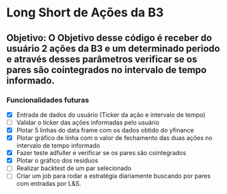 # Long Short de Ações da B3

## Objetivo: O Objetivo desse código é receber do usuário 2 ações da B3 e um determinado periodo e através desses parâmetros verificar se os pares são cointegrados no intervalo de tempo informado.

### Funcionalidades futuras
- [X] Entrada de dados do usuário (Ticker da ação e intervalo de tempo)
- [ ] Validar o ticker das ações informadas pelo usuário
- [X] Plotar 5 linhas do data frame com os dados obtido do yfinance
- [X] Plotar gráfico de linha com o valor de fechamento das duas ações no intervalo de tempo informado 
- [X] Fazer teste adfuller e verificar se os pares são cointegrados
- [X] Plotar o gráfico dos resíduos
- [ ] Realizar backtest de um par selecionado
- [ ] Criar um job para rodar a estratégia diariamente buscando por pares com entradas por L&S.